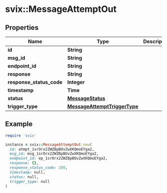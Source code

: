 # svix::MessageAttemptOut

## Properties

| Name | Type | Description | Notes |
| ---- | ---- | ----------- | ----- |
| **id** | **String** |  |  |
| **msg_id** | **String** |  |  |
| **endpoint_id** | **String** |  |  |
| **response** | **String** |  |  |
| **response_status_code** | **Integer** |  |  |
| **timestamp** | **Time** |  |  |
| **status** | [**MessageStatus**](MessageStatus.md) |  |  |
| **trigger_type** | [**MessageAttemptTriggerType**](MessageAttemptTriggerType.md) |  |  |

## Example

```ruby
require 'svix'

instance = svix::MessageAttemptOut.new(
  id: atmpt_1srOrx2ZWZBpBUvZwXKQmoEYga2,
  msg_id: msg_1srOrx2ZWZBpBUvZwXKQmoEYga2,
  endpoint_id: ep_1srOrx2ZWZBpBUvZwXKQmoEYga2,
  response: {},
  response_status_code: 200,
  timestamp: null,
  status: null,
  trigger_type: null
)
```

